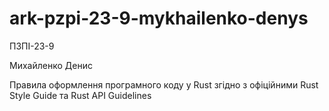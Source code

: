 # ark-pzpi-23-9-mykhailenko-denys
ПЗПІ-23-9

Михайленко Денис


Правила оформлення програмного коду у Rust згідно з офіційними Rust Style Guide та Rust API Guidelines

